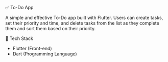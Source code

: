 ✅ To-Do App

A simple and effective To-Do app built with Flutter. Users can create tasks, set their priority and time, and delete tasks from the list as they complete them and sort them based on their priority.

🧱 Tech Stack

- Flutter (Front-end)
- Dart (Programming Language)
